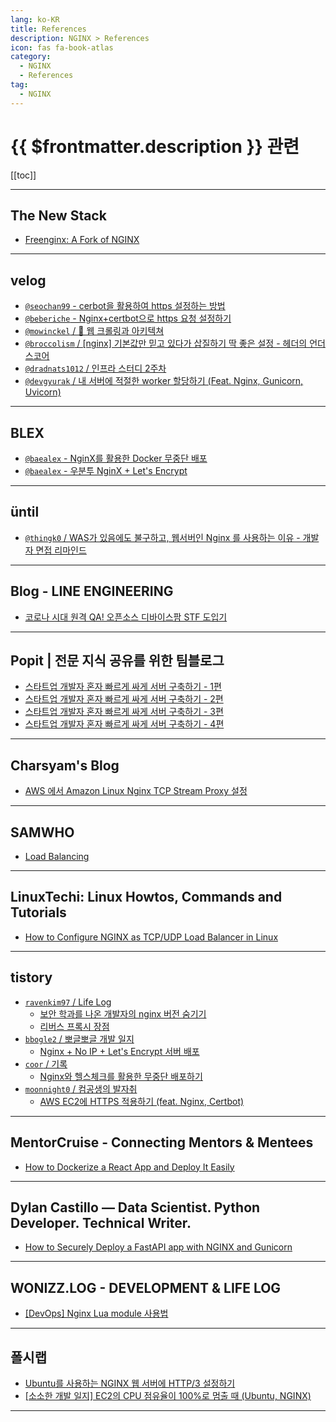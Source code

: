 ```yaml
---
lang: ko-KR
title: References
description: NGINX > References
icon: fas fa-book-atlas
category:
  - NGINX
  - References
tag:
  - NGINX
---
```


# {{ $frontmatter.description }} 관련

[[toc]]

---

## The New Stack

- [Freenginx: A Fork of NGINX](https://thenewstack.io/freenginx-a-fork-of-nginx/)

---

## <FontIcon icon="iconfont icon-velog"/>velog

- [`@seochan99` - cerbot을 활용하여 https 설정하는 방법](https://velog.io/@seochan99/cerbot%EC%9D%84-%ED%99%9C%EC%9A%A9%ED%95%98%EC%97%AC-https-%EC%84%A4%EC%A0%95%ED%95%98%EB%8A%94-%EB%B0%A9%EB%B2%95)
- [`@beberiche` - Nginx+certbot으로 https 요청 설정하기](https://velog.io/@beberiche/Nginxcertbot%EC%9C%BC%EB%A1%9C-https-%EC%9A%94%EC%B2%AD-%EC%84%A4%EC%A0%95%ED%95%98%EA%B8%B0)
- [`@mowinckel` / 🚜 웹 크롤링과 아키텍쳐](https://velog.io/@mowinckel/%EC%9B%B9-%ED%81%AC%EB%A1%A4%EB%A7%81%EA%B3%BC-%EC%95%84%ED%82%A4%ED%85%8D%EC%B3%90)
- [`@broccolism` / \[nginx\] 기본값만 믿고 있다가 삽질하기 딱 좋은 설정 - 헤더의 언더스코어](https://velog.io/@broccolism/nginx-%EC%82%BD%EC%A7%88%ED%95%98%EA%B8%B0-%EB%94%B1-%EC%A2%8B%EC%9D%80-%EC%84%A4%EC%A0%95)
- [`@dradnats1012` / 인프라 스터디 2주차](https://velog.io/@dradnats1012/%EC%9D%B8%ED%94%84%EB%9D%BC-%EC%8A%A4%ED%84%B0%EB%94%94-2%EC%A3%BC%EC%B0%A8)
- [`@devgyurak` / 내 서버에 적절한 worker 할당하기 (Feat. Nginx, Gunicorn, Uvicorn)](https://velog.io/@devgyurak/%EB%82%B4-%EC%84%9C%EB%B2%84%EC%97%90-%EC%A0%81%EC%A0%88%ED%95%9C-worker-%ED%95%A0%EB%8B%B9%ED%95%98%EA%B8%B0-Feat.-Nginx-Gunicorn-Uvicorn)

<!-- END: velog.io -->

---

## <FontIcon icon="iconfont icon-blex"/>BLEX

- [`@baealex` - NginX를 활용한 Docker 무중단 배포](https://blex.me/@baealex/nginx%EB%A5%BC-%ED%99%9C%EC%9A%A9%ED%95%9C-docker-%EB%AC%B4%EC%A4%91%EB%8B%A8-%EB%B0%B0%ED%8F%AC)
- [`@baealex` - 우분투 NginX + Let's Encrypt](https://blex.me/@baealex/ubuntu-nginx-letsencrypt)

<!-- END: blex.me -->

---

## üntil

- [`@thingk0` / WAS가 있음에도 불구하고, 웹서버인 Nginx 를 사용하는 이유 - 개발자 면접 리마인드](https://until.blog/@thingk0/was%EA%B0%80-%EC%9E%88%EC%9D%8C%EC%97%90%EB%8F%84-%EB%B6%88%EA%B5%AC%ED%95%98%EA%B3%A0--%EC%9B%B9%EC%84%9C%EB%B2%84%EC%9D%B8-nginx-%EB%A5%BC-%EC%82%AC%EC%9A%A9%ED%95%98%EB%8A%94-%EC%9D%B4%EC%9C%A0---%EA%B0%9C%EB%B0%9C%EC%9E%90-%EB%A9%B4%EC%A0%91-%EB%A6%AC%EB%A7%88%EC%9D%B8%EB%93%9C)

<!-- END: until.blog -->

---

## Blog - LINE ENGINEERING

- [코로나 시대 원격 QA! 오픈소스 디바이스팜 STF 도입기](https://engineering.linecorp.com/ko/blog/remote-qa-devicefarm-stf) <!-- TODO: 작성 (https://chanhi2000.github.io/bookshelf/engineering.linecorp.com/remote-qa-devicefarm-stf.md) -->

---

## Popit | 전문 지식 공유를 위한 팀블로그

- [스타트업 개발자 혼자 빠르게 싸게 서버 구축하기 - 1편](https://popit.kr/%EC%8A%A4%ED%83%80%ED%8A%B8%EC%97%85-%EA%B0%9C%EB%B0%9C%EC%9E%90-%ED%98%BC%EC%9E%90-%EB%B9%A0%EB%A5%B4%EA%B2%8C-%EC%8B%B8%EA%B2%8C-%EC%84%9C%EB%B2%84-%EA%B5%AC%EC%B6%95%ED%95%98%EA%B8%B0-1%ED%8E%B8/) <!-- TODO: 작성 (https://chanhi2000.github.io/bookshelf/popit.kr/how-to-build-server-quickly-1.md) -->
- [스타트업 개발자 혼자 빠르게 싸게 서버 구축하기 - 2편](https://www.popit.kr/%EC%8A%A4%ED%83%80%ED%8A%B8%EC%97%85-%EA%B0%9C%EB%B0%9C%EC%9E%90-%ED%98%BC%EC%9E%90-%EB%B9%A0%EB%A5%B4%EA%B2%8C-%EC%8B%B8%EA%B2%8C-%EC%84%9C%EB%B2%84-%EA%B5%AC%EC%B6%95%ED%95%98%EA%B8%B0-2%ED%8E%B8/) <!-- TODO: 작성 (https://chanhi2000.github.io/bookshelf/popit.kr/how-to-build-server-quickly-2.md) -->
- [스타트업 개발자 혼자 빠르게 싸게 서버 구축하기 - 3편](https://www.popit.kr/%EC%8A%A4%ED%83%80%ED%8A%B8%EC%97%85-%EA%B0%9C%EB%B0%9C%EC%9E%90-%ED%98%BC%EC%9E%90-%EB%B9%A0%EB%A5%B4%EA%B2%8C-%EC%8B%B8%EA%B2%8C-%EC%84%9C%EB%B2%84-%EA%B5%AC%EC%B6%95%ED%95%98%EA%B8%B0-3%ED%8E%B8/) <!-- TODO: 작성 (https://chanhi2000.github.io/bookshelf/popit.kr/how-to-build-server-quickly-3.md) -->
- [스타트업 개발자 혼자 빠르게 싸게 서버 구축하기 - 4편](https://www.popit.kr/%EC%8A%A4%ED%83%80%ED%8A%B8%EC%97%85-%EA%B0%9C%EB%B0%9C%EC%9E%90-%ED%98%BC%EC%9E%90-%EB%B9%A0%EB%A5%B4%EA%B2%8C-%EC%8B%B8%EA%B2%8C-%EC%84%9C%EB%B2%84-%EA%B5%AC%EC%B6%95%ED%95%98%EA%B8%B0-4%ED%8E%B8/) <!-- TODO: 작성 (https://chanhi2000.github.io/bookshelf/popit.kr/how-to-build-server-quickly-4.md) -->

---

## Charsyam's Blog

- [AWS 에서 Amazon Linux Nginx TCP Stream Proxy 설정](https://charsyam.wordpress.com/2024/04/21/aws-%ec%97%90%ec%84%9c-amazon-linux-nginx-tcp-stream-proxy-%ec%84%a4%ec%a0%95/)

---

## SAMWHO

- [Load Balancing](https://samwho.dev/load-balancing/)

---

## LinuxTechi: Linux Howtos, Commands and Tutorials

- [How to Configure NGINX as TCP/UDP Load Balancer in Linux](https://www.linuxtechi.com/configure-nginx-tcp-udp-loadbalancer-linux)

---

## tistory

- [`ravenkim97` / Life Log](https://ravenkim97.tistory.com/m/)
  - [보안 학과를 나온 개발자의 nginx 버전 숨기기](https://ravenkim97.tistory.com/m/452)
  - [리버스 프록시 장점](https://ravenkim97.tistory.com/m/463)
  <!-- END: ravenkim97 -->
- [`bbogle2` / 뽀글뽀글 개발 일지](https://bbogle2.tistory.com/m/)
  - [Nginx + No IP + Let's Encrypt 서버 배포](https://bbogle2.tistory.com/m/entry/Nginx-No-IP-Lets-Encrypt-%EC%84%9C%EB%B2%84-%EB%B0%B0%ED%8F%AC)
  <!-- END: bbogle2 -->
- [`coor` / 기록](https://coor.tistory.com/m/)
  - [Nginx와 헬스체크를 활용한 무중단 배포하기](https://coor.tistory.com/m/64)
  <!-- END: coor -->
- [`moonnight0` / 컴공생의 발자취](https://moonnight0.tistory.com/m/)
  - [AWS EC2에 HTTPS 적용하기 (feat. Nginx, Certbot)](https://moonnight0.tistory.com/m/entry/AWS-EC2%EC%97%90-HTTPS-%EC%A0%81%EC%9A%A9%ED%95%98%EA%B8%B0-feat-Nginx-Certbot)
  <!-- END: moonnight0 -->
<!-- END: tistory.com -->

---

## MentorCruise - Connecting Mentors & Mentees

- [How to Dockerize a React App and Deploy It Easily](https://mentorcruise.com/blog/how-to-dockerize-a-react-app-and-deploy-it-easily)

---

## Dylan Castillo — Data Scientist. Python Developer. Technical Writer.

- [How to Securely Deploy a FastAPI app with NGINX and Gunicorn](https://dylancastillo.co/fastapi-nginx-gunicorn/)

---

## WONIZZ.LOG - DEVELOPMENT & LIFE LOG

- [\[DevOps\] Nginx Lua module 사용법](https://blog.wonizz.com/2024/07/18/devops-nginx-lua-module/)

---

## 폴시랩

- [Ubuntu를 사용하는 NGINX 웹 서버에 HTTP/3 설정하기](https://falsy.me/ubuntu%eb%a5%bc-%ec%82%ac%ec%9a%a9%ed%95%98%eb%8a%94-nginx-%ec%9b%b9-%ec%84%9c%eb%b2%84%ec%97%90-http-3-%ec%84%a4%ec%a0%95%ed%95%98%ea%b8%b0/)
- [\[소소한 개발 일지\] EC2의 CPU 점유율이 100%로 멈출 때 (Ubuntu, NGINX)](https://falsy.me/%ec%86%8c%ec%86%8c%ed%95%9c-%ea%b0%9c%eb%b0%9c-%ec%9d%bc%ec%a7%80-ec2%ec%9d%98-cpu-%ec%a0%90%ec%9c%a0%ec%9c%a8%ec%9d%b4-100%eb%a1%9c-%eb%a9%88%ec%b6%9c-%eb%95%8c-ubuntu-nginx/)

<!-- END: falsy.me -->

---

<TagLinks />